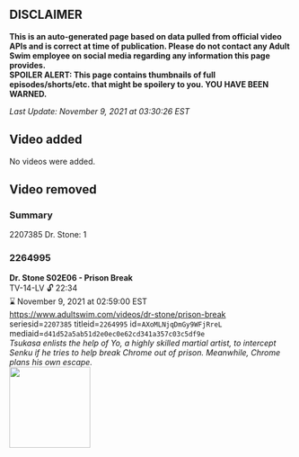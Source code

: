 ## DISCLAIMER
**This is an auto-generated page based on data pulled from official video APIs and is correct at time of publication. Please do not contact any Adult Swim employee on social media regarding any information this page provides.**  
**SPOILER ALERT: This page contains thumbnails of full episodes/shorts/etc. that might be spoilery to you. YOU HAVE BEEN WARNED.**  

_Last Update: November 9, 2021 at 03:30:26 EST_
## Video added
No videos were added.  
## Video removed
### Summary
2207385 Dr. Stone: 1  
### 2264995
**Dr. Stone S02E06 - Prison Break**  
TV-14-LV 🔓 22:34  
⌛ November 9, 2021 at 02:59:00 EST  
https://www.adultswim.com/videos/dr-stone/prison-break  
seriesid=`2207385` titleid=`2264995` id=`AXoMLNjqDmGy9WFjRreL` mediaid=`d41d52a5ab51d2e0ec0e62cd341a357c03c5df9e`  
_Tsukasa enlists the help of Yo, a highly skilled martial artist, to intercept Senku if he tries to help break Chrome out of prison. Meanwhile, Chrome plans his own escape._  
<a href="https://media.cdn.adultswim.com/uploads/20210618/thumbnails/2_216181249186-DrStone_030_PrisonBreak.png"><img src="https://media.cdn.adultswim.com/uploads/20210618/thumbnails/2_216181249186-DrStone_030_PrisonBreak.png" height="144px" /></a>
